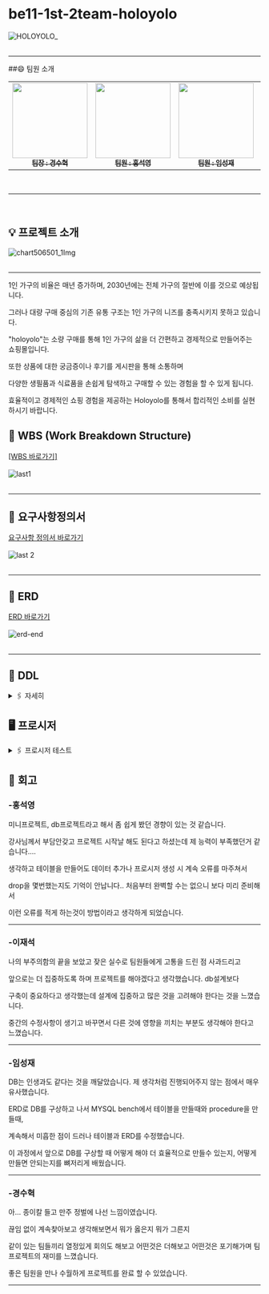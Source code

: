 # be11-1st-2team-holoyolo
![HOLOYOLO_](https://github.com/user-attachments/assets/a4895d9f-4f23-477e-a28c-65f9f4b95ca2)
<br>
<br>
<hr>

##😄 팀원 소개

<table>  
  <tbody>
    <tr>
      <td align="center"><a href="https://github.com/issac-cosmos"><img src="https://github.com/user-attachments/assets/4b3bf3b1-723f-4051-bb67-4727194e6e14" width="150px" height="150px" alt=""/><br /><sub><b>팀장 : 경수혁 </b></sub></a><br /></td>
      <td align="center"><a href="https://github.com/ghdtjrdud"><img src="https://github.com/user-attachments/assets/ab4bebe9-8e2b-4095-b594-1cc5c7b0e729" width="150px" height="150px" alt=""/><br /><sub><b>팀원 : 홍석영 </b></sub></a><br /></td>
      <td align="center"><a href="https://github.com/LSJ0621"><img src="https://github.com/user-attachments/assets/8d42a2d6-30ff-489a-a5f0-ac9a2085695b" width="150px" height="150px" alt=""/><br /><sub><b>팀원 : 임성재 </b></sub></a><br /></td>
      <td align="center"><a href="https://github.com/leejaeseok-98"><img src="https://github.com/user-attachments/assets/3c5e647d-f998-44bc-9066-201c8e39cfef" width="150px" height="150px" alt=""/><br /><sub><b>팀원 : 이재석 </b></sub></a><br /></td>
    </tr>
  </tbody>
</table>
<br>
<hr> 
<br>

## 💡 프로젝트 소개 
![chart506501_1Img](https://github.com/user-attachments/assets/34df2469-95f3-4c9f-b94f-823746ea3eb1)
<br>
<br>
<hr> 

1인 가구의 비율은 매년 증가하며, 2030년에는 전체 가구의 절반에 이를 것으로 예상됩니다. 

그러나 대량 구매 중심의 기존 유통 구조는 1인 가구의 니즈를 충족시키지 못하고 있습니다. 

"holoyolo"는 소량 구매를 통해 1인 가구의 삶을 더 간편하고 경제적으로 만들어주는 쇼핑몰입니다.

또한 상품에 대한 궁금증이나 후기를 게시판을 통해 소통하며 

다양한 생필품과 식료품을 손쉽게 탐색하고 구매할 수 있는 경험을 할 수 있게 됩니다.

효율적이고 경제적인 쇼핑 경험을 제공하는 Holoyolo를 통해서 합리적인 소비를 실현하시기 바랍니다.




## 📅 WBS (Work Breakdown Structure)
[[WBS 바로가기]](https://docs.google.com/spreadsheets/d/1I-X2Yt3x4-TamI248LvcQSrOWK3tgOYOPnZZxJbMf00/edit?gid=0#gid=0)<Br> 
<br> 
![last1](https://github.com/user-attachments/assets/14f66dd5-5744-404b-b435-5cb79100707e)
<br>
<br>
<hr>


## 📝 요구사항정의서
[요구사항 정의서 바로가기](https://docs.google.com/spreadsheets/d/1I-X2Yt3x4-TamI248LvcQSrOWK3tgOYOPnZZxJbMf00/edit?gid=1715097840#gid=1715097840)<Br>
<br>
![last 2](https://github.com/user-attachments/assets/16e54325-ad84-4ab4-af68-76d27e3feb5e)
<br>
<br>
<hr>


## 🎨 ERD
[ERD 바로가기](https://www.erdcloud.com/d/w3vjmKXswS97NNjpX)<Br>
<br>
![erd-end](https://github.com/user-attachments/assets/e9ad9660-a453-4c02-a731-ef15653eab00)
<br>
<br>
<hr>


## 📑 DDL
<details>
	<summary>🖇️ 자세히</summary>
	<br> 
 
 ```sql  
CREATE DATABASE shopping;
use shopping;
ALTER DATABASE shopping DEFAULT CHARACTER SET = utf8mb4;

create table consumer(
consumer_id BIGINT auto_increment primary key not null, 
name varchar(255) not null, 
phone_number varchar(255) not null,
email varchar(255) not null,
password varchar(255) not null,
created_time datetime not null default current_timestamp(),
quit enum('Y','N') not null default 'N'
 );

  alter table consumer modify column email varchar(255) not null unique;

CREATE TABLE seller (
    seller_id BIGINT PRIMARY KEY AUTO_INCREMENT,
    name VARCHAR(255) NOT NULL,
    phone_number VARCHAR(255) NOT NULL,
    email VARCHAR(255) NOT NULL,
    password VARCHAR(255) NOT NULL,
    created_time DATETIME NOT NULL DEFAULT CURRENT_TIMESTAMP,
    quit enum('Y', 'N') DEFAULT 'N'
);

CREATE TABLE admin (
    admin_id BIGINT AUTO_INCREMENT PRIMARY KEY,
    name VARCHAR(255) NOT NULL,
    email VARCHAR(255) NOT NULL,
    password VARCHAR(255) NOT NULL,
    del enum ('Y', 'N') Not Null default 'N'
);

CREATE TABLE address (
    address_id BIGINT AUTO_INCREMENT PRIMARY KEY,
    consumer_id BIGINT NOT NULL,
    FOREIGN KEY (consumer_id) REFERENCES consumer(consumer_id),
    address_city VARCHAR(255) NOT NULL,
    address_line1 VARCHAR(255) NOT NULL,
    address_line2 VARCHAR(255) NOT NULL,
    address_type VARCHAR(3000) NOT NULL
);

create table order_list(
order_id bigint auto_increment not null primary key,
consumer_id bigint not null,
order_time datetime not null default current_timestamp(),
cancel enum ('Y','N') not null default 'N',
foreign key(consumer_id) references consumer(consumer_id)
);

CREATE TABLE product (
    product_id BIGINT AUTO_INCREMENT PRIMARY KEY,
    product_name VARCHAR(255) NOT NULL,
    price BIGINT NOT NULL,
    seller_id bigint not null,
    approve_admin_id bigint  null,
    FOREIGN KEY (approve_admin_id) REFERENCES admin(admin_id),
    FOREIGN KEY (seller_id) REFERENCES seller(seller_id),
    product_contents VARCHAR(3000) NOT NULL,
    picture VARCHAR(3000) NOT NULL,
    approve ENUM('y', 'n') NOT NULL DEFAULT 'y',
    del enum ('Y', 'N') Not Null default 'N'
);

CREATE TABLE board (
    board_id BIGINT AUTO_INCREMENT PRIMARY KEY,
    board_title VARCHAR(255) NOT NULL,
    board_contents VARCHAR(3000) NOT NULL,
    created_time DATETIME NOT NULL default current_timestamp(),
    product_id BIGINT NOT NULL,
    consumer_id BIGINT NOT NULL,
    FOREIGN KEY (product_id) REFERENCES product(product_id),
    FOREIGN KEY (consumer_id) REFERENCES consumer(consumer_id),
    del enum ('Y', 'N') Not Null default 'N'
);

CREATE TABLE order_detail (
    order_detail_id BIGINT AUTO_INCREMENT PRIMARY KEY,
    order_id BIGINT NOT NULL,
    product_id BIGINT NOT NULL,
    FOREIGN KEY (order_id) REFERENCES order_list(order_id),
    FOREIGN KEY (product_id) REFERENCES product(product_id),
    quantity BIGINT NOT NULL,
    requests VARCHAR(255) NULL
);

create table comment(
comment_id BIGINT auto_increment primary key not null,
board_id bigint not null,
contents varchar(3000),
created_time datetime not null default current_timestamp(),
FOREIGN KEY (board_id) REFERENCES board(board_id),
del enum ('Y', 'N') Not Null default 'N',
password bigint not null
);

create table complaint(
    complaint_id bigint primary key auto_increment,
    order_detail_id bigint null,
    seller_id bigint null,
    consumer_id bigint null,
    division enum("주문취소", "상품문의") default "상품문의",
    complaint_contents varchar(3000) not null,
    created_time datetime default current_timestamp,
    foreign key(order_detail_id) references order_detail(order_detail_id),
    foreign key(seller_id) references seller(seller_id),
    foreign key(consumer_id) references consumer(consumer_id),
    del enum ('Y', 'N') Not Null default 'N'
);

create table answer(
answer_id BIGINT auto_increment primary key not null,
complaint_id bigint not null,
admin_id bigint not null,
answer varchar(3000),
created_time datetime not null default current_timestamp(),
FOREIGN KEY (complaint_id) REFERENCES complaint(complaint_id),
FOREIGN KEY (admin_id) REFERENCES admin(admin_id),
del enum ('Y', 'N') Not Null default 'N'
 );
```

</details> 


## 🖥️ 프로시저
<details>
	<summary>🖇️ 프로시저 테스트</summary>
	<br> 
	✔️ 회원 가입 프로시저 <br> 
	
 ```sql  
DELIMITER //
CREATE procedure PROCEDURE 회원가입(
in inputName varchar(255), 
in inputPhone varchar(255),
in inputEmail varchar(255),
in inputPass varchar(255)
 )
BEGIN
    DECLARE exit HANDLER FOR SQLEXCEPTION
    BEGIN
        -- 예외 발생 시 실패 메시지 출력
        SELECT '가입실패' AS message;
    END;
    
    -- 회원가입 처리
    INSERT INTO consumer(name, phone_number, email, password)
    VALUES(inputName, inputPhone, inputEmail, inputPass);

    -- 성공 시 메시지 출력
    SELECT '가입성공' AS message;
END
//DELIMITER ;
```
![회원가입-소비자](https://github.com/user-attachments/assets/f0e49c13-f2c1-4828-804a-36c7610fcb31)
![회원가입결과-소비자](https://github.com/user-attachments/assets/4eaf27b6-c44f-4a89-bf1c-469636034ca2)


<br> ✔️ 회원 정보 조회 프로시저  <br> 


 ```sql  
DELIMITER //
CREATE procedure 회원정보조회(
in inputName varchar(255)
)

begin

    select * from consumer where name = inputName;
end
//DELIMITER ;
```
![회원조회-소비자](https://github.com/user-attachments/assets/d9410f52-24ce-47ae-87a2-4bf11d5f0240)
![회원조회결과-소비자](https://github.com/user-attachments/assets/76b3111e-1350-4798-adf6-27b65ac0c105)


<br> ✔️ 회원 정보 수정 프로시저  <br> 

 ```sql  
DELIMITER //
CREATE procedure 회원정보수정(
in inputId bigint,
in inputPhone varchar(255),
in inputPass varchar(255)
)

begin
    
    update consumer set phone_number = inputPhone, password = inputPass 
    where consumer_id = inputId;

end
//DELIMITER ;
```
![회원정보수정](https://github.com/user-attachments/assets/1c62d419-2221-417f-8b28-03faa4c1570e)
![회원정보수정결과](https://github.com/user-attachments/assets/66223584-996d-4963-aff2-0e536f92a82a)

<br> ✔️ 상품 등록 프로시저  <br> 
	
 ```sql  
DELIMITER //
CREATE procedure 상품등록(
in input_Pname varchar(255),
in input_price bigint,
in input_Sid bigint,
in input_Aid bigint,
in input_Pcon varchar(3000),
in input_Pic varchar(3000)
)

begin
    DECLARE exit HANDLER FOR SQLEXCEPTION
    BEGIN
        -- 예외 발생 시 실패 메시지 출력
        SELECT '등록실패' AS message;
    END;

    insert into product(product_name, price, seller_id,approve_admin_id, product_contents, picture)
    values(input_Pname, input_price, input_Sid, input_Aid, input_Pcon, input_Pic);

    SELECT '등록성공' AS message;
end
//DELIMITER ;
```
![상품등록](https://github.com/user-attachments/assets/2481fedc-4356-4afb-96c6-01dbde58f8c0)
![상품등록결과](https://github.com/user-attachments/assets/43ad85f2-2eb3-4592-b04f-43c2095f6639)

<br> ✔️ 관리자 상품 승인 프로시저 <br> 

 ```sql  
DELIMITER //
CREATE procedure 상품승인(
in input_Pid bigint,
in input_Aid bigint
)

begin
    DECLARE exit HANDLER FOR SQLEXCEPTION
    BEGIN
        -- 예외 발생 시 실패 메시지 출력
        SELECT '승인실패' AS message;
    END;

    update product set approve = 'y', approve_admin_id = input_Aid 
    where product_id = input_Pid;

    SELECT '승인성공' AS message;
end
//DELIMITER ;
```
![상품승인](https://github.com/user-attachments/assets/47860283-720e-492b-8f25-5d49d10fa546)
![상품승인결과](https://github.com/user-attachments/assets/4dda4ee6-51c2-40f6-8b50-4af47ff7f6c6)
![상품승인메세지](https://github.com/user-attachments/assets/b79f8424-e76b-45bd-857b-dd5a6805d93d)

<br> ✔️ 소비자 구매 프로시저  <br> 

 ```sql  
DELIMITER //
create procedure 상품구매(in inputCustomerId bigint,inputOrderId bigint,inputProduct_id bigint,inputQuantity bigint,inputRequest varchar(255))
begin
    insert into order_list(consumer_id) values (inputCustomerId);
    insert into order_detail(order_id,product_id,quantity,requests) values (inputOrderId,inputProduct_id,inputQuantity,inputRequest);
end
// DELIMITER ;
```
![1](https://github.com/user-attachments/assets/c06c0f27-8933-48fe-b2ad-4128bf5721c1)
![orderDetail](https://github.com/user-attachments/assets/14edd10a-9b02-4c88-9698-dd33fcf4b69c)

<br> ✔️ 소비자 문의 남기기 프로시저  <br> 

 ```sql  
DELIMITER //
create procedure 소비자문의남기기(in inputOrderDetailId bigint,inputConsumerId bigint,inputDevision varchar(255), inputContents varchar(255))
begin
    insert into complaint(order_detail_id,consumer_id,division,complaint_contents) values (inputOrderDetailId,inputConsumerId,inputDevision,inputContents);
end
// DELIMITER ;
```
![1](https://github.com/user-attachments/assets/31dcf31a-1d09-4dfb-8548-760aa45fedb1)
![2](https://github.com/user-attachments/assets/f9836493-4d0e-4bc6-8c02-2a2373c062e7)

<br> ✔️ 주문 전체 조회 프로시저  <br> 

 ```sql  
DELIMITER //
create procedure 주문전체조회(in inputConsumerId bigint)
begin
    select ol.order_id,c.consumer_id,c.name,product_name from consumer c inner join order_list ol on c.consumer_id = ol.consumer_id 
    inner join order_detail od on ol.order_id = od.order_id 
    inner join product p on p.product_id = od.product_id where c.consumer_id = inputConsumerId;
end
// DELIMITER ;
```
![1](https://github.com/user-attachments/assets/87e5b86c-0b70-4260-884b-45030598dfa4)
![2](https://github.com/user-attachments/assets/9e24f5c6-d0e2-4554-a149-effaa1b7cd17)

<br> ✔️ 게시글 댓글 등록 조회 프로시저 <br> 

 ```sql  
DELIMITER //
CREATE procedure 댓글등록(
in input_Bid bigint,
in input_Bcon varchar(3000)
)

begin
    DECLARE exit HANDLER FOR SQLEXCEPTION
    BEGIN
        -- 예외 발생 시 실패 메시지 출력
        SELECT '댓글등록실패' AS message;
    END;

    insert into comment(board_id, contents)
    values(input_Bid, input_Bcon);

    SELECT '댓글등록성공' AS message;
end
//DELIMITER ;
```
![댓글등록](https://github.com/user-attachments/assets/ea2599cd-8251-47f2-88f3-8eb809f0c63f)
![댓글등록결과](https://github.com/user-attachments/assets/a77463c1-30bd-4167-ad49-820f65ba3135)

<br> ✔️ 상품 삭제 프로시저 <br> 

 ```sql  
ELIMITER //
create procedure 상품삭제(in inputProductId bigint)
begin
    update product set del = 'Y' where product_id=inputProductId;
end
// DELIMITER ;
```
![1](https://github.com/user-attachments/assets/ec514a7a-84a0-4cf2-ab70-27b681265311)
![2](https://github.com/user-attachments/assets/ab6320ae-f8bd-418c-a061-dc64bcb4014e)

</details> 

## 🎉 회고

### -홍석영 

미니프로젝트, db프로젝트라고 해서 좀 쉽게 봤던 경향이 있는 것 같습니다. 

강사님께서 부담안갖고 프로젝트 시작날 해도 된다고 하셨는데 제 능력이 부족했던거 같습니다....

생각하고 테이블을 만들어도 데이터 추가나 프로시저 생성 시 계속 오류를 마주쳐서

drop을 몇번했는지도 기억이 안납니다.. 처음부터 완벽할 수는 없으니 보다 미리 준비해서

이런 오류를 적게 하는것이 방법이라고  생각하게 되었습니다.

---
### -이재석

나의 부주의함의 끝을 보았고 잦은 실수로 팀원들에게 고통을 드린 점 사과드리고

앞으로는 더 집중하도록 하며 프로젝트를 해야겠다고 생각했습니다. db설계보다

구축이 중요하다고 생각했는데 설계에 집중하고 많은 것을 고려해야 한다는 것을 느꼈습니다. 

중간의 수정사항이 생기고 바꾸면서 다른 것에 영향을 끼치는 부분도 생각해야 한다고 느꼈습니다.

---
### -임성재

DB는 인생과도 같다는 것을 깨달았습니다. 제 생각처럼 진행되어주지 않는 점에서 매우 유사했습니다. 

ERD로 DB를 구상하고 나서 MYSQL bench에서 테이블을 만들때와 procedure을 만들때, 

계속해서 미흡한 점이 드러나 테이블과 ERD를 수정했습니다.

이 과정에서 앞으로 DB를 구상할 때 어떻게 해야 더 효율적으로 만들수  있는지, 어떻게 만들면 안되는지를 뼈저리게 배웠습니다.

---
### -경수혁

아... 종이칼 들고 만주 정벌에 나선 느낌이였습니다.

끊임 없이 계속찾아보고 생각해보면서 뭐가 옳은지 뭐가 그른지

같이 있는 팀들끼리 열정있게 회의도 해보고 어떤것은 더해보고 어떤것은 포기해가며 팀프로젝트의 재미를 느꼈습니다.

좋은 팀원을 만나 수월하게 프로젝트를 완료 할 수 있었습니다.  

---
